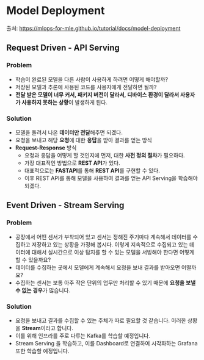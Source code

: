 # Model Deployment
출처: https://mlops-for-mle.github.io/tutorial/docs/model-deployment

## Request Driven - API Serving
### Problem
- 학습이 완료된 모델을 다른 사람이 사용하게 하려먼 어떻게 해야할까?
- 저장된 모델과 추론에 사용된 코드를 사용자에게 전달하면 될까?
- **전달 받은 모델이 너무 커서, 패키지 버전이 달라서, 디바이스 환경이 달라서 사용자가 사용하지 못하는 상황**이 발생하게 된다.

### Solution
- 모델을 돌려서 나온 **데이터만 전달**해주면 되겠다.
- 요청을 보내고 해당 **요청**에 대한 **응답**을 받아 결과를 얻는 방식
- **Request-Response** 방식
    - 요청과 응답을 어떻게 할 것인지에 먼저, 대한 **사전 정의 절차**가 필요하다.
    - 가장 대표적인 방법으로 **REST API**가 있다.
    - 대표적으로는 **FASTAPI**를 통해 **REST API**를 구현할 수 있다.
    - 이후 REST API를 통해 모델을 사용하여 결과를 얻는 API Serving을 학습해야 되겠다.

## Event Driven - Stream Serving
### Problem
- 공장에서 어떤 센서가 부착되어 있고 센서는 정해진 주기마다 계속해서 데이터를 수집하고 저장하고 있는 상황을 가정해 봅시다. 이렇게 지속적으로 수집되고 있는 데이터에 대해서 실시간으로 이상 탐지를 할 수 있는 모델을 서빙해야 한다면 어떻게 할 수 있을까요?
- 데이터를 수집하는 곳에서 모델에게 계속해서 요청을 보내 결과를 받아오면 어떨까요?
- 수집하는 센서는 보통 아주 작은 단위의 업무만 처리할 수 있기 때문에 **요청을 보낼 수 없는 경우**가 많습니다.

### Solution
- 요청을 보내고 결과를 수집할 수 있는 주체가 따로 필요할 것 같습니다. 이러한 상황을 **Stream**이라고 합니다.
- 이를 위해 인프라를 주로 다루는 Kafka를 학습할 예정입니다.
- Stream Serving 을 학습하고, 이를 Dashboard로 연결하여 시각화하는 Grafana 또한 학습할 예정입니다.